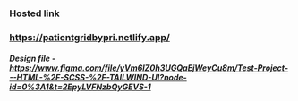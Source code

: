 ### Hosted link
### https://patientgridbypri.netlify.app/


##### Design file - https://www.figma.com/file/yVm6lZ0h3UGQaEjWeyCu8m/Test-Project---HTML-%2F-SCSS-%2F-TAILWIND-UI?node-id=0%3A1&t=2EpyLVFNzbQyGEVS-1

